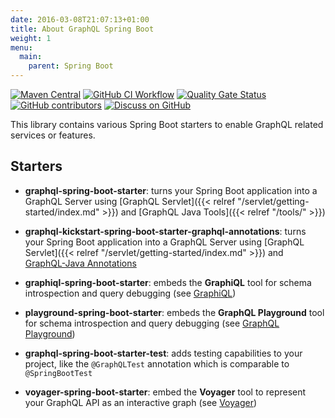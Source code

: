 ```yaml
---
date: 2016-03-08T21:07:13+01:00
title: About GraphQL Spring Boot
weight: 1
menu:
  main:
    parent: Spring Boot
---
```


[![Maven Central](https://img.shields.io/maven-central/v/com.graphql-java-kickstart/graphql-spring-boot-starter.svg)](https://maven-badges.herokuapp.com/maven-central/com.graphql-java-kickstart/graphql-spring-boot-starter)
[![GitHub CI Workflow](https://github.com/graphql-java-kickstart/graphql-spring-boot/actions/workflows/ci.yml/badge.svg?branch=master)](https://github.com/graphql-java-kickstart/graphql-spring-boot/actions/workflows/ci.yml?query=workflow%3ACI+branch%3Amaster)
[![Quality Gate Status](https://sonarcloud.io/api/project_badges/measure?project=graphql-java-kickstart_graphql-spring-boot&metric=alert_status)](https://sonarcloud.io/dashboard?id=graphql-java-kickstart_graphql-spring-boot)
[![GitHub contributors](https://img.shields.io/github/contributors/graphql-java-kickstart/graphql-spring-boot)](https://github.com/graphql-java-kickstart/graphql-spring-boot/graphs/contributors)
[![Discuss on GitHub](https://img.shields.io/badge/GitHub-discuss-orange)](https://github.com/graphql-java-kickstart/graphql-spring-boot/discussions)


This library contains various Spring Boot starters to enable GraphQL related
services or features.

## Starters

* **graphql-spring-boot-starter**: turns your Spring Boot application into
a GraphQL Server using [GraphQL Servlet]({{< relref "/servlet/getting-started/index.md" >}})
and [GraphQL Java Tools]({{< relref "/tools/" >}})

* **graphql-kickstart-spring-boot-starter-graphql-annotations**: turns your Spring Boot application into 
a GraphQL Server using [GraphQL Servlet]({{< relref "/servlet/getting-started/index.md" >}})
and [GraphQL-Java Annotations](https://github.com/Enigmatis/graphql-java-annotations)

* **graphiql-spring-boot-starter**: embeds the **GraphiQL** tool for schema
introspection and query debugging (see [GraphiQL](https://github.com/graphql/graphiql))

* **playground-spring-boot-starter**: embeds the **GraphQL Playground** tool for schema
  introspection and query debugging (see [GraphQL Playground](https://github.com/prisma/graphql-playground))


* **graphql-spring-boot-starter-test**: adds testing capabilities to your project,
like the `@GraphQLTest` annotation which is comparable to `@SpringBootTest`

* **voyager-spring-boot-starter**: embed the **Voyager** tool to represent your
GraphQL API as an interactive graph (see [Voyager](https://github.com/APIs-guru/graphql-voyager))
